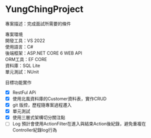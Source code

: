 # YungChingProject
專案描述：完成面試所需要的條件

專案環境  
開發工具：VS 2022  
使用語言：C#  
後端框架：ASP.NET CORE 6 WEB API  
ORM工具：EF CORE  
資料庫：SQL Lite  
單元測試：NUnit  

目標功能實作
- [x] RestFul APi
- [x] 使用北風資料庫的Customer資料表，實作CRUD
- [x] git 版控，歷程隨專案過程遷入
- [x] 單元測試
- [x] 使用三層式架構切分關注點
- [ ] Log
預計會使用ActionFilter在進入與結束Action後紀錄，避免重複在Controller紀錄log行為
